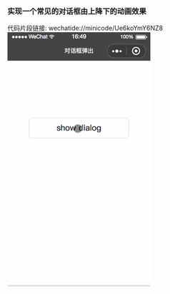### 实现一个常见的对话框由上降下的动画效果
代码片段链接: wechatide://minicode/Ue6koYmY6NZ8 <br/>
<img src="dialog.gif" width = "320" height = "570" align=center />

